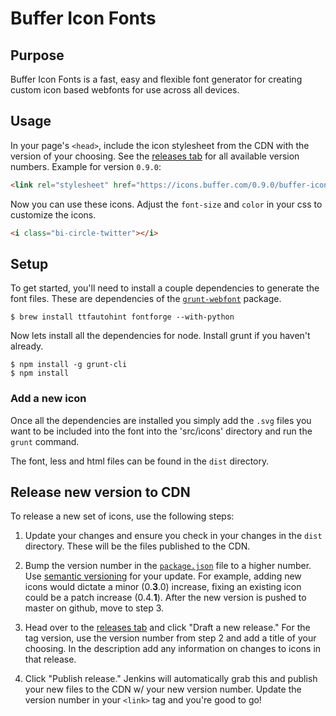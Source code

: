 # Buffer Icon Fonts

## Purpose

Buffer Icon Fonts is a fast, easy and flexible font generator for creating
custom icon based webfonts for use across all devices.

## Usage

In your page's `<head>`, include the icon stylesheet from the CDN with the
version of your choosing. See the
[releases tab](https://github.com/bufferapp/buffer-icons/releases) for all
available version numbers. Example for version `0.9.0`:

```html
<link rel="stylesheet" href="https://icons.buffer.com/0.9.0/buffer-icons.css" />
```

Now you can use these icons. Adjust the `font-size` and `color` in your css to
customize the icons.

```html
<i class="bi-circle-twitter"></i>
```

## Setup

To get started, you'll need to install a couple dependencies to generate the
font files. These are dependencies of the
[`grunt-webfont`](https://github.com/sapegin/grunt-webfont#installation) package.

```
$ brew install ttfautohint fontforge --with-python
```

Now lets install all the dependencies for node. Install grunt if you haven't
already.

```
$ npm install -g grunt-cli
$ npm install
```

### Add a new icon

Once all the dependencies are installed you simply add the `.svg` files you want
to be included into the font into the 'src/icons' directory and run the
`grunt` command.

The font, less and html files can be found in the `dist` directory.

## Release new version to CDN

To release a new set of icons, use the following steps:

1. Update your changes and ensure you check in your changes in the `dist`
directory. These will be the files published to the CDN.

2. Bump the version number in the
[`package.json`](https://github.com/bufferapp/buffer-icons/blob/master/package.json#L3)
file to a higher number. Use [semantic versioning](http://semver.org/) for your
update. For example, adding new icons would dictate a minor (0.**3**.0) increase,
fixing an existing icon could be a patch increase (0.4.**1**). After the new
version is pushed to master on github, move to step 3.

3. Head over to the [releases tab](https://github.com/bufferapp/buffer-icons/releases)
and click "Draft a new release." For the tag version, use the version number from
step 2 and add a title of your choosing. In the description add any information
on changes to icons in that release.

4. Click "Publish release." Jenkins will automatically grab this and publish
your new files to the CDN w/ your new version number. Update the version number
in your `<link>` tag and you're good to go!
